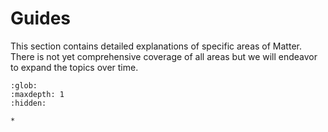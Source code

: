 # Guides

This section contains detailed explanations of specific areas of Matter. There is not yet comprehensive coverage of all areas but we will endeavor to expand the topics over time.

```{toctree}
:glob:
:maxdepth: 1
:hidden:

*
```

